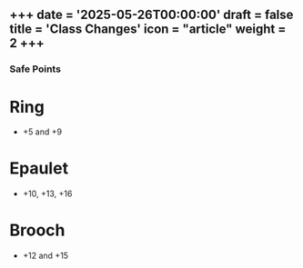 +++
date = '2025-05-26T00:00:00'
draft = false
title = 'Class Changes'
icon = "article"
weight = 2
+++
---

### Safe Points


# Ring
- +5 and +9

# Epaulet
- +10, +13, +16

# Brooch
- +12 and +15